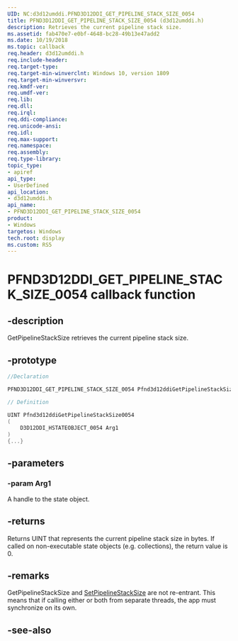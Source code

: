 ```yaml
---
UID: NC:d3d12umddi.PFND3D12DDI_GET_PIPELINE_STACK_SIZE_0054
title: PFND3D12DDI_GET_PIPELINE_STACK_SIZE_0054 (d3d12umddi.h)
description: Retrieves the current pipeline stack size.
ms.assetid: fab470e7-e0bf-4648-bc28-49b13e47add2
ms.date: 10/19/2018
ms.topic: callback
req.header: d3d12umddi.h
req.include-header:
req.target-type:
req.target-min-winverclnt: Windows 10, version 1809
req.target-min-winversvr:
req.kmdf-ver:
req.umdf-ver:
req.lib:
req.dll:
req.irql: 
req.ddi-compliance:
req.unicode-ansi:
req.idl:
req.max-support:
req.namespace:
req.assembly:
req.type-library: 
topic_type: 
- apiref
api_type: 
- UserDefined
api_location: 
- d3d12umddi.h
api_name: 
- PFND3D12DDI_GET_PIPELINE_STACK_SIZE_0054
product:
- Windows
targetos: Windows
tech.root: display
ms.custom: RS5
---
```


# PFND3D12DDI_GET_PIPELINE_STACK_SIZE_0054 callback function

## -description

GetPipelineStackSize retrieves the current pipeline stack size.

## -prototype

```cpp
//Declaration

PFND3D12DDI_GET_PIPELINE_STACK_SIZE_0054 Pfnd3d12ddiGetPipelineStackSize0054; 

// Definition

UINT Pfnd3d12ddiGetPipelineStackSize0054 
(
	D3D12DDI_HSTATEOBJECT_0054 Arg1
)
{...}

```

## -parameters

### -param Arg1

A handle to the state object.

## -returns

Returns UINT that represents the current pipeline stack size in bytes. If called on non-executable state objects (e.g. collections), the return value is 0.

## -remarks

GetPipelineStackSize and [SetPipelineStackSize](nc-d3d12umddi-pfnd3d12ddi_set_pipeline_stack_size_0054.md) are not re-entrant. This means that if calling either or both from separate threads, the app must synchronize on its own.


## -see-also

